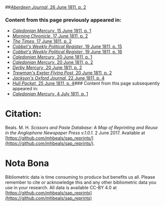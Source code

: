 ##[*Aberdeen Journal*, 26 June 1811, p. 2](https://mhbeals.github.io/sap_html/Aberdeen-Journal/Aberdeen-Journal-26-June-1811-p-2)

### Content from this page previously appeared in:
+ [*Caledonian Mercury*, 15 June 1811, p. 1](https://mhbeals.github.io/sap_html/Caledonian-Mercury/Caledonian-Mercury-15-June-1811-p-1)
+ [*Morning Chronicle*, 17 June 1811, p. 2](https://mhbeals.github.io/sap_html/Morning-Chronicle/Morning-Chronicle-17-June-1811-p-2)
+ [*The Times*, 17 June 1811, p. 2](https://mhbeals.github.io/sap_html/The-Times/The-Times-17-June-1811-p-2)
+ [*Cobbet's Weekly Political Register*, 19 June 1811, p. 15](https://mhbeals.github.io/sap_html/Cobbet's-Weekly-Political-Register/Cobbet's-Weekly-Political-Register-19-June-1811-p-15)
+ [*Cobbet's Weekly Political Register*, 19 June 1811, p. 16](https://mhbeals.github.io/sap_html/Cobbet's-Weekly-Political-Register/Cobbet's-Weekly-Political-Register-19-June-1811-p-16)
+ [*Caledonian Mercury*, 20 June 1811, p. 1](https://mhbeals.github.io/sap_html/Caledonian-Mercury/Caledonian-Mercury-20-June-1811-p-1)
+ [*Caledonian Mercury*, 20 June 1811, p. 2](https://mhbeals.github.io/sap_html/Caledonian-Mercury/Caledonian-Mercury-20-June-1811-p-2)
+ [*Derby Mercury*, 20 June 1811, p. 2](https://mhbeals.github.io/sap_html/Derby-Mercury/Derby-Mercury-20-June-1811-p-2)
+ [*Trewman's Exeter Flying Post*, 20 June 1811, p. 2](https://mhbeals.github.io/sap_html/Trewman's-Exeter-Flying-Post/Trewman's-Exeter-Flying-Post-20-June-1811-p-2)
+ [*Jackson's Oxford Journal*, 22 June 1811, p. 4](https://mhbeals.github.io/sap_html/Jackson's-Oxford-Journal/Jackson's-Oxford-Journal-22-June-1811-p-4)
+ [*Hull Packet*, 25 June 1811, p. 4](https://mhbeals.github.io/sap_html/Hull-Packet/Hull-Packet-25-June-1811-p-4)### Content from this page subsequently appeared in:
+ [*Caledonian Mercury*, 4 July 1811, p. 1](https://mhbeals.github.io/sap_html/Caledonian-Mercury/Caledonian-Mercury-4-July-1811-p-1)
                    
# Citation: 

Beals. M. H. *Scissors and Paste Database: A Map of Reprinting and Reuse in the Anglophone Newspaper Press v.1.0.1.* 2 June 2017. Available at [https://github.com/mhbeals/sap_reprints/](https://github.com/mhbeals/sap_reprints/). 
                    
# Nota Bona

Bibliometric data is time consuming to produce but benefits us all. Please remember to cite or acknowledge this and any other bibliometric data you use in your research. All data is available CC-BY 4.0 at [https://github.com/mhbeals/sap_reprints](https://github.com/mhbeals/sap_reprints)
